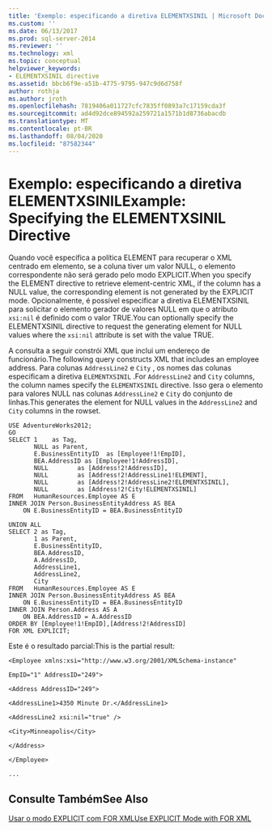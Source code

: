```yaml
---
title: 'Exemplo: especificando a diretiva ELEMENTXSINIL | Microsoft Docs'
ms.custom: ''
ms.date: 06/13/2017
ms.prod: sql-server-2014
ms.reviewer: ''
ms.technology: xml
ms.topic: conceptual
helpviewer_keywords:
- ELEMENTXSINIL directive
ms.assetid: bbcb6f9e-a51b-4775-9795-947c9d6d758f
author: rothja
ms.author: jroth
ms.openlocfilehash: 7819406a011727cfc7835ff0893a7c17159cda3f
ms.sourcegitcommit: ad4d92dce894592a259721a1571b1d8736abacdb
ms.translationtype: MT
ms.contentlocale: pt-BR
ms.lasthandoff: 08/04/2020
ms.locfileid: "87582344"
---
```

# <a name="example-specifying-the-elementxsinil-directive"></a><span data-ttu-id="51d20-102">Exemplo: especificando a diretiva ELEMENTXSINIL</span><span class="sxs-lookup"><span data-stu-id="51d20-102">Example: Specifying the ELEMENTXSINIL Directive</span></span>
  <span data-ttu-id="51d20-103">Quando você especifica a política ELEMENT para recuperar o XML centrado em elemento, se a coluna tiver um valor NULL, o elemento correspondente não será gerado pelo modo EXPLICIT.</span><span class="sxs-lookup"><span data-stu-id="51d20-103">When you specify the ELEMENT directive to retrieve element-centric XML, if the column has a NULL value, the corresponding element is not generated by the EXPLICIT mode.</span></span> <span data-ttu-id="51d20-104">Opcionalmente, é possível especificar a diretiva ELEMENTXSINIL para solicitar o elemento gerador de valores NULL em que o atributo `xsi:nil` é definido com o valor TRUE.</span><span class="sxs-lookup"><span data-stu-id="51d20-104">You can optionally specify the ELEMENTXSINIL directive to request the generating element for NULL values where the `xsi:nil` attribute is set with the value TRUE.</span></span>  
  
 <span data-ttu-id="51d20-105">A consulta a seguir constrói XML que inclui um endereço de funcionário.</span><span class="sxs-lookup"><span data-stu-id="51d20-105">The following query constructs XML that includes an employee address.</span></span> <span data-ttu-id="51d20-106">Para colunas `AddressLine2` e `City` , os nomes das colunas especificam a diretiva `ELEMENTXSINIL` .</span><span class="sxs-lookup"><span data-stu-id="51d20-106">For `AddressLine2` and `City` columns, the column names specify the `ELEMENTXSINIL` directive.</span></span> <span data-ttu-id="51d20-107">Isso gera o elemento para valores NULL nas colunas `AddressLine2` e `City` do conjunto de linhas.</span><span class="sxs-lookup"><span data-stu-id="51d20-107">This generates the element for NULL values in the `AddressLine2` and `City` columns in the rowset.</span></span>  
  
```  
USE AdventureWorks2012;  
GO  
SELECT 1    as Tag,  
       NULL as Parent,  
       E.BusinessEntityID  as [Employee!1!EmpID],  
       BEA.AddressID as [Employee!1!AddressID],  
       NULL        as [Address!2!AddressID],  
       NULL        as [Address!2!AddressLine1!ELEMENT],  
       NULL        as [Address!2!AddressLine2!ELEMENTXSINIL],  
       NULL        as [Address!2!City!ELEMENTXSINIL]  
FROM   HumanResources.Employee AS E  
INNER JOIN Person.BusinessEntityAddress AS BEA  
    ON E.BusinessEntityID = BEA.BusinessEntityID  
  
UNION ALL  
SELECT 2 as Tag,  
       1 as Parent,  
       E.BusinessEntityID,  
       BEA.AddressID,  
       A.AddressID,  
       AddressLine1,   
       AddressLine2,  
       City   
FROM   HumanResources.Employee AS E  
INNER JOIN Person.BusinessEntityAddress AS BEA  
    ON E.BusinessEntityID = BEA.BusinessEntityID  
INNER JOIN Person.Address AS A  
    ON BEA.AddressID = A.AddressID  
ORDER BY [Employee!1!EmpID],[Address!2!AddressID]  
FOR XML EXPLICIT;  
```  
  
 <span data-ttu-id="51d20-108">Este é o resultado parcial:</span><span class="sxs-lookup"><span data-stu-id="51d20-108">This is the partial result:</span></span>  
  
 `<Employee xmlns:xsi="http://www.w3.org/2001/XMLSchema-instance"`  
  
 `EmpID="1" AddressID="249">`  
  
 `<Address AddressID="249">`  
  
 `<AddressLine1>4350 Minute Dr.</AddressLine1>`  
  
 `<AddressLine2 xsi:nil="true" />`  
  
 `<City>Minneapolis</City>`  
  
 `</Address>`  
  
 `</Employee>`  
  
 `...`  
  
## <a name="see-also"></a><span data-ttu-id="51d20-109">Consulte Também</span><span class="sxs-lookup"><span data-stu-id="51d20-109">See Also</span></span>  
 [<span data-ttu-id="51d20-110">Usar o modo EXPLICIT com FOR XML</span><span class="sxs-lookup"><span data-stu-id="51d20-110">Use EXPLICIT Mode with FOR XML</span></span>](use-explicit-mode-with-for-xml.md)  
  
  
